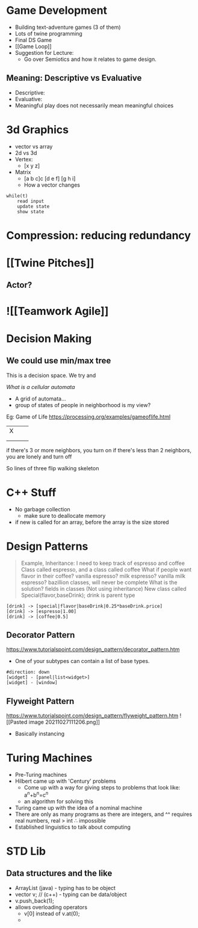 # Game Development
* Building text-adventure games (3 of them)
* Lots of twine programming
* Final DS Game
* [[Game Loop]]
* Suggestion for Lecture:
	* Go over Semiotics and how it relates to game design. 


## Meaning: Descriptive vs Evaluative 
* Descriptive: 
* Evaluative:
* Meaningful play does not necessarily mean meaningful choices

# 3d Graphics
* vector vs array
* 2d vs 3d
* Vertex:
	* [x y z]
* Matrix
	* [a b c]c
	   [d e f]
	   [g h i]
	* How a vector changes

```
while(t) 
    read input
	update state
	show state
```

# Compression: reducing redundancy

# [[Twine Pitches]]

## Actor?

# ![[Teamwork Agile]]

# Decision Making
## We could use min/max tree
This is a decision space. We try and 

*What is a cellular automata*
* A grid of automata...
* group of states of people in neighborhood is my view?

Eg: Game of Life 
https://processing.org/examples/gameoflife.html

|     |     |     |
| --- | --- | --- |
| X   |     |     |
|     |     |     |
|     |     |     |

if there's 3 or more neighbors, you turn on
if there's less than 2 neighbors, you are lonely and turn off

So lines of three flip
walking skeleton

# C++ Stuff
* No garbage collection
	* make sure to deallocate memory
* if new is called for an array, before the array is the size stored


# Design Patterns
> Example, Inheritance:
> I need to keep track of espresso and coffee
> Class called espresso, and a class called coffee
> What if people want flavor in their coffee?
> vanilla espresso? milk espresso? vanilla milk espresso?
> bazillion classes, will never be complete
> What is the solution? fields in classes (Not using inheritance)
> New class called Special(flavor,baseDrink);
> drink is parent type

```nomnoml
[drink] -> [special|flavor|baseDrink|0.25*baseDrink.price]
[drink] -> [espresso|1.00]
[drink] -> [coffee|0.5]
```
## Decorator Pattern
https://www.tutorialspoint.com/design_pattern/decorator_pattern.htm
* One of your subtypes can contain a list of base types. 

```nomnoml
#direction: down
[widget] - [panel|list<widget>]
[widget] - [window]
```

## Flyweight Pattern
https://www.tutorialspoint.com/design_pattern/flyweight_pattern.htm
![[Pasted image 20211027111206.png]]
* Basically instancing

# Turing Machines
* Pre-Turing machines
* Hilbert came up with 'Century' problems
	* Come up with a way for giving steps to problems that look like: a$^n$+b$^n$=c$^n$
	* an algorithm for solving this
* Turing came up with the idea of a nominal machine
* There are only as many programs as there are integers, and ^^ requires real numbers, real > int $\therefore$ impossible
* Established linguistics to talk about computing

# STD Lib
## Data structures and the like
* ArrayList <Integer> (java) - typing has to be object
* vector <int> v; // (c++) - typing can be data/object
* v.push_back(1);
* allows overloading operators
	* v[0] instead of v.at(0);
	* 